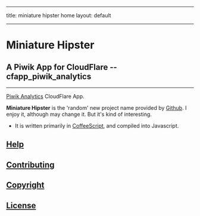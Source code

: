 -----
title: miniature hipster home
layout: default

-----


# Miniature Hipster
## A Piwik App for CloudFlare -- cfapp_piwik_analytics
------------------------------------------------------
[Piwik Analytics](https://www.cloudflare.com/apps/piwik_analytics) CloudFlare App.

**Miniature Hipster** is the 'random' new project name provided by [Github](https://github.com/new). I enjoy it, although may change it. But it's kind of interesting.
  * It is written primarily in [CoffeeScript](http://coffeescript.org/), and compiled into Javascript.


## [Help](/help/)


## [Contributing](/CONTRIBUTING.markdown)



## [Copyright](/LICENSE.txt)


## [License](/LICENSE.txt)


